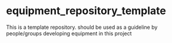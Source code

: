 # equipment_repository_template
This is a template repository. should be used as a guideline by people/groups developing equipment in this project
